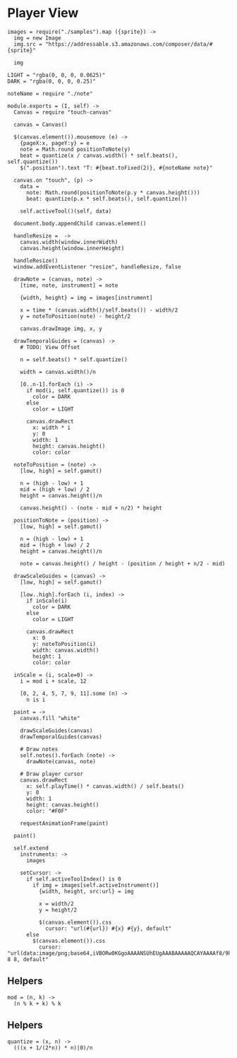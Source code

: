 Player View
===========

    images = require("./samples").map ({sprite}) ->
      img = new Image
      img.src = "https://addressable.s3.amazonaws.com/composer/data/#{sprite}"

      img

    LIGHT = "rgba(0, 0, 0, 0.0625)"
    DARK = "rgba(0, 0, 0, 0.25)"

    noteName = require "./note"

    module.exports = (I, self) ->
      Canvas = require "touch-canvas"

      canvas = Canvas()

      $(canvas.element()).mousemove (e) ->
        {pageX:x, pageY:y} = e
        note = Math.round positionToNote(y)
        beat = quantize(x / canvas.width() * self.beats(), self.quantize())
        $(".position").text "T: #{beat.toFixed(2)}, #{noteName note}"

      canvas.on "touch", (p) ->
        data =
          note: Math.round(positionToNote(p.y * canvas.height()))
          beat: quantize(p.x * self.beats(), self.quantize())

        self.activeTool()(self, data)

      document.body.appendChild canvas.element()

      handleResize =  ->
        canvas.width(window.innerWidth)
        canvas.height(window.innerHeight)

      handleResize()
      window.addEventListener "resize", handleResize, false

      drawNote = (canvas, note) ->
        [time, note, instrument] = note

        {width, height} = img = images[instrument]

        x = time * (canvas.width()/self.beats()) - width/2
        y = noteToPosition(note) - height/2

        canvas.drawImage img, x, y

      drawTemporalGuides = (canvas) ->
        # TODO: View Offset

        n = self.beats() * self.quantize()

        width = canvas.width()/n

        [0..n-1].forEach (i) ->
          if mod(i, self.quantize()) is 0
            color = DARK
          else
            color = LIGHT

          canvas.drawRect
            x: width * i
            y: 0
            width: 1
            height: canvas.height()
            color: color

      noteToPosition = (note) ->
        [low, high] = self.gamut()

        n = (high - low) + 1
        mid = (high + low) / 2
        height = canvas.height()/n

        canvas.height() - (note - mid + n/2) * height

      positionToNote = (position) ->
        [low, high] = self.gamut()

        n = (high - low) + 1
        mid = (high + low) / 2
        height = canvas.height()/n

        note = canvas.height() / height - (position / height + n/2 - mid)

      drawScaleGuides = (canvas) ->
        [low, high] = self.gamut()

        [low..high].forEach (i, index) ->
          if inScale(i)
            color = DARK
          else
            color = LIGHT

          canvas.drawRect
            x: 0
            y: noteToPosition(i)
            width: canvas.width()
            height: 1
            color: color

      inScale = (i, scale=0) ->
        i = mod i + scale, 12

        [0, 2, 4, 5, 7, 9, 11].some (n) ->
          n is i

      paint = ->
        canvas.fill "white"

        drawScaleGuides(canvas)
        drawTemporalGuides(canvas)

        # Draw notes
        self.notes().forEach (note) ->
          drawNote(canvas, note)

        # Draw player cursor
        canvas.drawRect
          x: self.playTime() * canvas.width() / self.beats()
          y: 0
          width: 1
          height: canvas.height()
          color: "#F0F"

        requestAnimationFrame(paint)

      paint()

      self.extend
        instruments: ->
          images

        setCursor: ->
          if self.activeToolIndex() is 0
            if img = images[self.activeInstrument()]
              {width, height, src:url} = img

              x = width/2
              y = height/2

              $(canvas.element()).css
                cursor: "url(#{url}) #{x} #{y}, default"
          else
            $(canvas.element()).css
              cursor: "url(data:image/png;base64,iVBORw0KGgoAAAANSUhEUgAAABAAAAAQCAYAAAAf8/9hAAAABGdBTUEAAK/INwWK6QAAAIdJREFUeJzNUsERwCAIw15n031wDt0Hl0s/9VoF9NnmZzRBCERfI2zusdOtDABmopRGVoRCrdviADNMiADM6L873Mql2NYiw3E2WItzVi2dSuw8JBHNvQyegcU4vmjNFesWZrHFTSlYQ/RhRDgatKZFnXPy7zMIoVaYa3fH5i3PTHira4r/gQv1W1E4p9FksQAAAABJRU5ErkJggg==) 8 8, default"

Helpers
-------

    mod = (n, k) ->
      (n % k + k) % k

Helpers
-------

    quantize = (x, n) ->
      (((x + 1/(2*n)) * n)|0)/n
